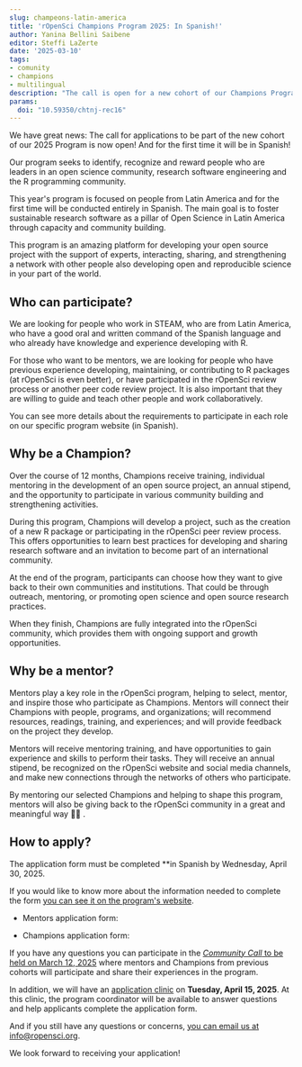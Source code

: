```yaml
---
slug: champeons-latin-america
title: 'rOpenSci Champions Program 2025: In Spanish!'
author: Yanina Bellini Saibene
editor: Steffi LaZerte
date: '2025-03-10'
tags:
- comunity
- champions
- multilingual
description: "The call is open for a new cohort of our Champions Program with a focus on Latin America. Apply!"
params:
  doi: "10.59350/chtnj-rec16"
---
```


We have great news: The call for applications to be part of the new cohort of our 2025 Program is now open! And for the first time it will be in Spanish!

Our program seeks to identify, recognize and reward people who are leaders in an open science community, research software engineering and the R programming community.  

This year's program is focused on people from Latin America and for the first time will be conducted entirely in Spanish.  The main goal is to foster sustainable research software as a pillar of Open Science in Latin America through capacity and community building.

This program is an amazing platform for developing your open source project with the support of experts, interacting, sharing, and strengthening a network with other people also developing open and reproducible science in your part of the world. 


## Who can participate?

We are looking for people who work in STEAM, who are from Latin America, who have a good oral and written command of the Spanish language and who already have knowledge and experience developing with R. 

For those who want to be mentors, we are looking for people who have previous experience developing, maintaining, or contributing to R packages (at rOpenSci is even better), or have participated in the rOpenSci review process or another peer code review project. It is also important that they are willing to guide and teach other people and work collaboratively. 

You can see more details about the requirements to participate in each role on our specific program website (in Spanish).

## Why be a Champion?

Over the course of 12 months, Champions receive training, individual mentoring in the development of an open source project, an annual stipend, and the opportunity to participate in various community building and strengthening activities.

During this program, Champions will develop a project, such as the creation of a new R package or participating in the rOpenSci peer review process. This offers opportunities to learn best practices for developing and sharing research software and an invitation to become part of an international community.

At the end of the program, participants can choose how they want to give back to their own communities and institutions. That could be through outreach, mentoring, or promoting open science and open source research practices.

When they finish, Champions are fully integrated into the rOpenSci community, which provides them with ongoing support and growth opportunities.

## Why be a mentor?

Mentors play a key role in the rOpenSci program, helping to select, mentor, and inspire those who participate as Champions. 
Mentors will connect their Champions with people, programs, and organizations; will recommend resources, readings, training, and experiences; and will provide feedback on the project they develop.

Mentors will receive mentoring training, and have opportunities to gain experience and skills to perform their tasks. They will receive an annual stipend, be recognized on the rOpenSci website and social media channels, and make new connections through the networks of others who participate.

By mentoring our selected Champions and helping to shape this program, mentors will also be giving back to the rOpenSci community in a great and meaningful way 🙏🏼 .

## How to apply?

The application form must be completed **in Spanish by Wednesday, April 30, 2025.

If you would like to know more about the information needed to complete the form [you can see it on the program's website](https://ropenscilabs.github.io/ChampionsProgram/). 

* Mentors application form: 

* Champions application form:

If you have any questions you can participate in the [_Community Call_ to be held on March 12, 2025](/en/commcalls/champions-latino-2025/) where mentors and Champions from previous cohorts will participate and share their experiences in the program.

In addition, we will have an [application clinic]() on **Tuesday, April 15, 2025**. At this clinic, the program coordinator will be available to answer questions and help applicants complete the application form.

And if you still have any questions or concerns, [you can email us at info@ropensci.org](mailto:info@ropensci.org).

We look forward to receiving your application!
